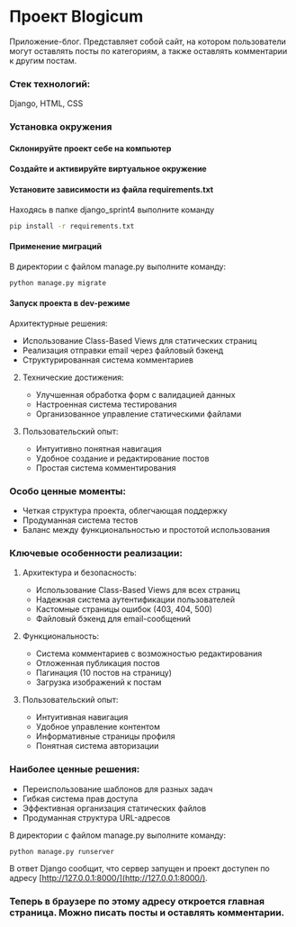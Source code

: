 # Проект Blogicum

Приложение-блог. Представляет собой сайт, на котором пользователи могут оставлять посты
по категориям, а также оставлять комментарии к другим постам. 

### Стек технологий:
 Django, HTML, CSS

### Установка окружения
#### Склонируйте проект себе на компьютер
#### Создайте и активируйте виртуальное окружение
#### Установите зависимости из файла requirements.txt

Находясь в папке django_sprint4 выполните команду

```bash
pip install -r requirements.txt
```
#### Применение миграций

    
В директории с файлом manage.py выполните команду: 

```bash
python manage.py migrate
```
#### Запуск проекта в dev-режиме
 Архитектурные решения:
   - Использование Class-Based Views для статических страниц
   - Реализация отправки email через файловый бэкенд
   - Структурированная система комментариев

2. Технические достижения:
   - Улучшенная обработка форм с валидацией данных
   - Настроенная система тестирования
   - Организованное управление статическими файлами

3. Пользовательский опыт:
   - Интуитивно понятная навигация
   - Удобное создание и редактирование постов
   - Простая система комментирования

### Особо ценные моменты:
- Четкая структура проекта, облегчающая поддержку
- Продуманная система тестов
- Баланс между функциональностью и простотой использования

### Ключевые особенности реализации:

1. Архитектура и безопасность:
   - Использование Class-Based Views для всех страниц
   - Надежная система аутентификации пользователей
   - Кастомные страницы ошибок (403, 404, 500)
   - Файловый бэкенд для email-сообщений

2. Функциональность:
   - Система комментариев с возможностью редактирования
   - Отложенная публикация постов
   - Пагинация (10 постов на страницу)
   - Загрузка изображений к постам

3. Пользовательский опыт:
   - Интуитивная навигация
   - Удобное управление контентом
   - Информативные страницы профиля
   - Понятная система авторизации

### Наиболее ценные решения:
- Переиспользование шаблонов для разных задач
- Гибкая система прав доступа
- Эффективная организация статических файлов
- Продуманная структура URL-адресов

    
В директории с файлом manage.py выполните команду: 

```bash
python manage.py runserver
```

В ответ Django сообщит, что сервер запущен и проект доступен по адресу [http://127.0.0.1:8000/](http://127.0.0.1:8000/). 

### Теперь в браузере по этому адресу откроется главная страница. Можно писать посты и оставлять комментарии.


